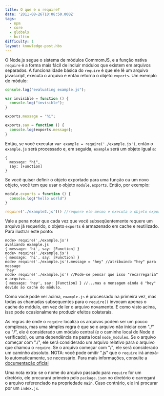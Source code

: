 ```yaml
---
title: O que é o require?
date: '2011-08-26T10:08:50.000Z'
tags:
  - npm
  - core
  - globals
  - builtin
difficulty: 1
layout: knowledge-post.hbs
---
```


O Node.js segue o sistema de módulos CommomJS, e a função nativa `require` é a forma mais fácil de incluir módulos que existem em arquivos separados. A funcionalidade básica do `require` é que ele lê um arquivo javascript, executa o arquivo e então retorna o objeto `exports`. Um exemplo de módulo:

```javascript
console.log("evaluating example.js");

var invisible = function () {
  console.log("invisible");
}

exports.message = "hi";

exports.say = function () {
  console.log(exports.message);
}
```

Então, se você executar `var example = require('./example.js')`, então o `example.js` será processado e, em seguida, `example` será um objeto igual a:

```
{
  message: "hi",
  say: [Function]
}
```

Se você quiser definir o objeto exportado para uma função ou um novo objeto, você tem que usar o objeto `module.exports`. Então, por exemplo:

```javascript
module.exports = function () {
  console.log("hello world")
}

require('./example2.js')() //requere ele mesmo e executa o objeto exportado.
```

Vale a pena notar que cada vez que você subseqüentemente requere um arquivo já requerido, o objeto `exports` é armazenado em cache e reutilizado. Para ilustrar este ponto:

```
node> require('./example.js')
avaliando example.js
{ message: 'hi', say: [Function] }
node> require('./example.js')
{ message: 'hi', say: [Function] }
node> require('./example.js').message = "hey" //atribuindo "hey" para message
'hey'
node> require('./example.js') //Pode-se pensar que isso "recarregaria" o arquivo...
{ message: 'hey', say: [Function] } //...mas a mensagem ainda é "hey" devido ao cache do módulo.
```

Como você pode ver acima, `example.js` é processado na primeira vez, mas todas as chamadas subsequentes para o `require()` invocam apenas o cache do módulo, em vez de ler o arquivo novamente. E como visto acima, isso pode ocasionalmente produzir efeitos colaterais.

As regras de onde o `require` localiza os arquivos podem ser um pouco complexas, mas uma simples regra é que se o arquivo não iniciar com "./" ou "/", ele é considerado um módulo central (e o caminho local do Node é verificado), ou uma dependência na pasta local `node_modules`. Se o arquivo começar com "./", ele será considerado um arquivo relativo para o arquivo que chamou o `require`. Se o arquivo começar com "/", ele será considerado um caminho absoluto.
NOTA: você pode omitir ".js" que o `require` irá anexá-lo automaticamente, se necessário. Para mais informações, consulte a [documentação oficial](https://nodejs.org/docs/v0.4.2/api/modules.htmll#all_Together...)

Uma nota extra: se o nome do arquivo passado para `require` for um diretório, ele procurará primeiro pelo `package.json` no diretório e carregará o arquivo referenciado na propriedade `main`. Caso contrário, ele irá procurar por um `index.js`.
